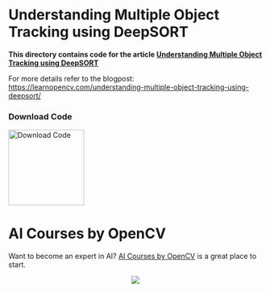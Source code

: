 # Understanding Multiple Object Tracking using DeepSORT

**This directory contains code for the article [Understanding Multiple Object Tracking using DeepSORT](https://learnopencv.com/understanding-multiple-object-tracking-using-deepsort/)**


For more details refer to the blogpost: https://learnopencv.com/understanding-multiple-object-tracking-using-deepsort/

### Download Code

[<img src="https://learnopencv.com/wp-content/uploads/2022/07/download.png" alt="Download Code" width="150">](https://www.dropbox.com/sh/9b950v9rpe70pr0/AAAeXNIf21ZBxkMBtVc69XDqa?dl=1)

# AI Courses by OpenCV

Want to become an expert in AI? [AI Courses by OpenCV](https://opencv.org/courses/) is a great place to start. 

<a href="https://opencv.org/courses/">
<p align="center"> 
<img src="https://www.learnopencv.com/wp-content/uploads/2020/04/AI-Courses-By-OpenCV-Github.png">
</p>
</a>
